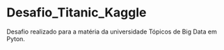 # Desafio_Titanic_Kaggle
Desafio realizado para a matéria da universidade Tópicos de Big Data em Pyton.
